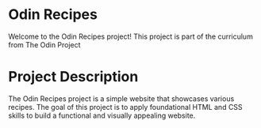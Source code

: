 # Odin Recipes
Welcome to the Odin Recipes project! This project is part of the curriculum from The Odin Project

# Project Description
The Odin Recipes project is a simple website that showcases various recipes. The goal of this project is to apply foundational HTML and CSS skills to build a functional and visually appealing website.